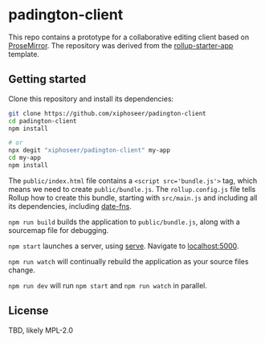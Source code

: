 # padington-client

This repo contains a prototype for a collaborative editing client based on [ProseMirror](https://prosemirror.net/). The repository was derived from the [rollup-starter-app](https://github.com/rollup/rollup-starter-app) template.

## Getting started

Clone this repository and install its dependencies:

```bash
git clone https://github.com/xiphoseer/padington-client
cd padington-client
npm install

# or
npx degit "xiphoseer/padington-client" my-app
cd my-app
npm install
```

The `public/index.html` file contains a `<script src='bundle.js'>` tag, which means we need to create `public/bundle.js`. The `rollup.config.js` file tells Rollup how to create this bundle, starting with `src/main.js` and including all its dependencies, including [date-fns](https://date-fns.org).

`npm run build` builds the application to `public/bundle.js`, along with a sourcemap file for debugging.

`npm start` launches a server, using [serve](https://github.com/zeit/serve). Navigate to [localhost:5000](http://localhost:5000).

`npm run watch` will continually rebuild the application as your source files change.

`npm run dev` will run `npm start` and `npm run watch` in parallel.

## License

TBD, likely MPL-2.0

